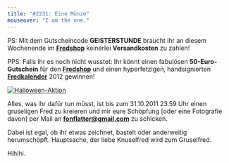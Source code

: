 ```yaml
---
title: "#2231: Eine Münze"
mouseover: "I am the one."
---
```


PS: 
Mit dem Gutscheincode <strong>GEISTERSTUNDE</strong> braucht ihr an diesem Wochenende im <a href="http://fred-o-mat.spreadshirt.net" title="Fredshop"><strong>Fredshop</strong></a> keinerlei <strong>Versandkosten</strong> zu zahlen!

PPS:
Falls ihr es noch nicht wusstet:
Ihr könnt einen fabulösen <strong>50-Euro-Gutschein</strong> für den <a href="http://fred-o-mat.spreadshirt.net" title="Fredshop"><strong>Fredshop</strong></a> 
und einen hyperfetzigen, handsignierten <a href="http://www.fonflatter.de/kalender" title="Fredkalender 2012"><strong>Fredkalender</strong></a> 2012 gewinnen!

<a href="http://fred-o-mat.spreadshirt.net" title="Fredshop"><img src="http://www.fonflatter.de/bilder/fredshop_halloween_150.png" alt="Halloween-Aktion" /></a>

Alles, was ihr dafür tun müsst, ist bis zum 31.10.2011 23.59 Uhr einen gruseligen Fred zu kreieren und mir eure Schöpfung [oder eine Fotografie davon] per Mail an <a href="mailto:fonflatter@gmail.com"><strong>fonflatter@gmail.com</strong></a> zu schicken.

Dabei ist egal, ob ihr etwas zeichnet, bastelt oder anderweitig herumschöpft. Hauptsache, der liebe Knuselfred wird zum Gruselfred.

Hihihi.

